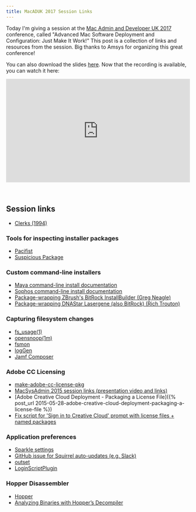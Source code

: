 ```yaml
---
title: MacADUK 2017 Session Links
---
```


Today I'm giving a session at the [Mac Admin and Developer UK 2017](http://www.macad.uk/) conference, called "Advanced Mac Software Deployment and Configuration: Just Make It Work!" This post is a collection of links and resources from the session. Big thanks to Amsys for organizing this great conference!

You can also download the slides [here](images/2017/02/MacADUK2017_TimSutton.pdf). Now that the recording is available, you can watch it here:

<div style="position:relative;height:0;padding-bottom:56.21%"><iframe src="https://www.youtube.com/embed/pD6Pze1zQ4c?ecver=2" style="position:absolute;width:100%;height:100%;left:0" width="641" height="360" frameborder="0" allowfullscreen></iframe></div>

<p>&nbsp;</p>

## Session links

* [Clerks (1994)](https://en.wikipedia.org/wiki/Clerks)

### Tools for inspecting installer packages

* [Pacifist](http://charlessoft.com)
* [Suspicious Package](http://mothersruin.com/software/SuspiciousPackage/)

### Custom command-line installers

* [Maya command-line install documentation](https://knowledge.autodesk.com/search-result/caas/CloudHelp/cloudhelp/2016/ENU/Installation-Maya/files/GUID-10885D2B-D900-4DD6-BB14-B82920C2D294-htm.html)
* [Sophos command-line install documentation](https://community.sophos.com/kb/cs-cz/14179)
* [Package-wrapping ZBrush's BitRock InstallBuilder (Greg Neagle)](https://groups.google.com/d/msg/munki-dev/IS2KVjgt0Gc/xOClkAxH0gwJ)
* [Package-wrapping DNAStar Lasergene (also BitRock) (Rich Trouton)](https://derflounder.wordpress.com/2016/03/17/creating-a-dnastar-lasergene-13-x-installer/)

### Capturing filesystem changes

* [fs_usage(1)](https://developer.apple.com/legacy/library/documentation/Darwin/Reference/ManPages/man1/fs_usage.1.html)
* [opensnoop(1m)](https://developer.apple.com/legacy/library/documentation/Darwin/Reference/ManPages/man1/opensnoop.1m.html)
* [fsmon](https://github.com/nowsecure/fsmon)
* [logGen](http://macadamia.bochoven.net/tools/loggen/)
* [Jamf Composer](https://www.jamf.com/products/jamf-composer/)

### Adobe CC Licensing

* [make-adobe-cc-license-pkg](https://github.com/timsutton/make-adobe-cc-license-pkg/)
* [MacSysAdmin 2015 session links (presentation video and links)](https://macops.ca/smorgasbord)
* [Adobe Creative Cloud Deployment - Packaging a License File]({% post_url 2015-05-28-adobe-creative-cloud-deployment-packaging-a-license-file %})
* [Fix script for 'Sign in to Creative Cloud' prompt with license files + named packages](https://gist.github.com/timsutton/0b7c7dc933deb2efc12250fb351b83e0)

### Application preferences

* [Sparkle settings](https://sparkle-project.org/documentation/customization/)
* [GitHub issue for Squirrel auto-updates (e.g. Slack)](https://github.com/Squirrel/Squirrel.Mac/issues/192)
* [outset](https://github.com/chilcote/outset)
* [LoginScriptPlugin](https://github.com/MagerValp/LoginScriptPlugin)

### Hopper Disassembler

* [Hopper](https://www.hopperapp.com/)
* [Analyzing Binaries with Hopper’s Decompiler](https://abad1dea.tumblr.com/post/23487860422/analyzing-binaries-with-hoppers-decompiler)